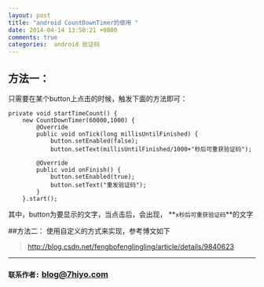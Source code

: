 ```yaml
---
layout: post
title: "android CountDownTimer的使用 "
date: 2014-04-14 13:50:21 +0800
comments: true
categories:  android 验证码
---
```


## 方法一：
只需要在某个button上点击的时候，触发下面的方法即可：

```
private void startTimeCount() {
    new CountDownTimer(60000,1000) {
        @Override
        public void onTick(long millisUntilFinished) {
        	button.setEnabled(false);
        	button.setText(millisUntilFinished/1000+"秒后可重获验证码");
      
        @Override
        public void onFinish() {
        	button.setEnabled(true);
        	button.setText("重发验证码");
        }
    }.start();
```
其中，button为要显示的文字，当点击后，会出现， **`x秒后可重获验证码`**的文字

##方法二：
使用自定义的方式来实现，参考博文如下
> http://blog.csdn.net/fengbofenglingling/article/details/9840623

------
### `联系作者:` blog@7hiyo.com 